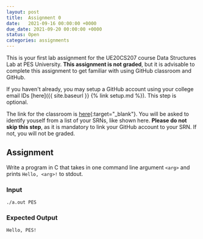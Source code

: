 ```yaml
---
layout: post
title:  Assignment 0
date:   2021-09-16 00:00:00 +0000
due_date: 2021-09-20 00:00:00 +0000
status: Open
categories: assignments
---
```

This is your first lab assignment for the UE20CS207 course Data Structures Lab at PES University. **This assignment is not graded**, but it is advisable to complete this assignment to get familiar with using GitHub classroom and GitHub.

If you haven't already, you may setup a GitHub account using your college email IDs [here]({{ site.baseurl }} {% link setup.md %}). This step is optional.

The link for the classroom is [here](https://classroom.github.com/a/HjXNUZr6){:target="_blank"}. You will be asked to identify youself from a list of your SRNs, like shown here. **Please do not skip this step**, as it is mandatory to link your GitHub account to your SRN. If not, you will not be graded.

## Assignment

Write a program in C that takes in one command line argument `<arg>` and prints `Hello, <arg>!` to stdout.

### Input

`./a.out PES`

### Expected Output

`Hello, PES!`


<!-- 
{% highlight ruby %}
def print_hi(name)
  puts "Hi, #{name}"
end
print_hi('Tom')
#=> prints 'Hi, Tom' to STDOUT.
{% endhighlight %} -->

<!-- Check out the [Jekyll docs][jekyll-docs] for more info on how to get the most out of Jekyll. File all bugs/feature requests at [Jekyll’s GitHub repo][jekyll-gh]. If you have questions, you can ask them on [Jekyll Talk][jekyll-talk].

[jekyll-docs]: https://jekyllrb.com/docs/home
[jekyll-gh]:   https://github.com/jekyll/jekyll
[jekyll-talk]: https://talk.jekyllrb.com/ -->
